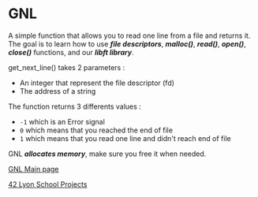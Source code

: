 # GNL

A simple function that allows you to read one line from a file and returns it. The goal is to learn how to use ***file descriptors***, ***malloc()***, ***read()***, ***open()***, ***close()*** functions, and our ***libft library***.

get_next_line() takes 2 parameters : 

- An integer that represent the file descriptor (fd)
- The address of a string
                    
The function returns 3 differents values :

- ``-1`` which is an Error signal
- ``0`` which means that you reached the end of file
- ``1`` which means that you read one line and didn't reach end of file

GNL ***allocates memory***, make sure you free it when needed.

[GNL Main page](https://github.com/Cerveaulent/GNL)

[42 Lyon School Projects](https://github.com/Cerveaulent/42_Lyon_School_Projects/blob/master/README.md)
